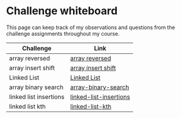 
<!-- ## [array reversed](./array-reverse/README.md)

## [array insert shift](./array-insert-shift/README.MD)

|              |           |
|--------------|-----------|
| array reversed |  [array reversed](./array-reverse/README.md) |
| array insert shift | [array insert shift](./array-insert-shift/README.MD)  |
 -->

# Challenge whiteboard

This page can keep track of my observations and questions from the challenge assignments throughout my course.

| **Challenge**      | **Link**|
| -----------      | ----------- |
| array reversed | [array reversed](./array-reverse/README.md) |
| array insert shift | [array insert shift](./array-insert-shift/README.MD) |
| Linked List | [Linked List](./linked-list/README.md) |
| array binary search | [array-binary-search](./array-binary-search/README.md) |
| linked list insertions | [linked-list-insertions](./linked-list-insertions/README.md) |
| linked list kth | [linked-list-kth](./linked-list-kth/README.md) |
